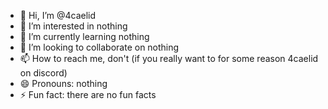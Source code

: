 - 👋 Hi, I’m @4caelid
- 👀 I’m interested in nothing
- 🌱 I’m currently learning nothing
- 💞️ I’m looking to collaborate on nothing
- 📫 How to reach me, don't (if you really want to for some reason 4caelid on discord)
- 😄 Pronouns: nothing
- ⚡ Fun fact: there are no fun facts

<!---
4caelid/4caelid is a ✨ special ✨ repository because its `README.md` (this file) appears on your GitHub profile.
You can click the Preview link to take a look at your changes.
--->
